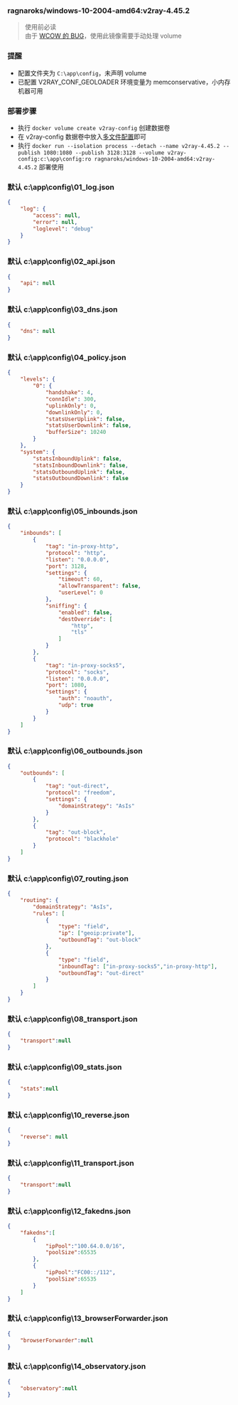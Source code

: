 ### ragnaroks/windows-10-2004-amd64:v2ray-4.45.2
> 使用前必读  
> 由于 [WCOW 的 BUG](https://www.ragnaroks.site/posts/45/)，使用此镜像需要手动处理 volume  

### 提醒
- 配置文件夹为 `C:\app\config`，未声明 volume
- 已配置 V2RAY_CONF_GEOLOADER 环境变量为 memconservative，小内存机器可用

### 部署步骤
- 执行 `docker volume create v2ray-config` 创建数据卷
- 在 v2ray-config 数据卷中放入[多文件配置](https://www.v2fly.org/config/multiple_config.html)即可
- 执行 `docker run --isolation process --detach --name v2ray-4.45.2 --publish 1080:1080 --publish 3128:3128 --volume v2ray-config:c:\app\config:ro ragnaroks/windows-10-2004-amd64:v2ray-4.45.2` 部署使用

### 默认 c:\app\config\01_log.json
```json
{
    "log": {
        "access": null,
        "error": null,
        "loglevel": "debug"
    }
}
```

### 默认 c:\app\config\02_api.json
```json
{
    "api": null
}
```

### 默认 c:\app\config\03_dns.json
```json
{
    "dns": null
}
```

### 默认 c:\app\config\04_policy.json
```json
{
    "levels": {
        "0": {
            "handshake": 4,
            "connIdle": 300,
            "uplinkOnly": 0,
            "downlinkOnly": 0,
            "statsUserUplink": false,
            "statsUserDownlink": false,
            "bufferSize": 10240
        }
    },
    "system": {
        "statsInboundUplink": false,
        "statsInboundDownlink": false,
        "statsOutboundUplink": false,
        "statsOutboundDownlink": false
    }
}
```

### 默认 c:\app\config\05_inbounds.json
```json
{
    "inbounds": [
        {
            "tag": "in-proxy-http",
            "protocol": "http",
            "listen": "0.0.0.0",
            "port": 3128,
            "settings": {
                "timeout": 60,
                "allowTransparent": false,
                "userLevel": 0
            },
            "sniffing": {
                "enabled": false,
                "destOverride": [
                    "http",
                    "tls"
                ]
            }
        },
        {
            "tag": "in-proxy-socks5",
            "protocol": "socks",
            "listen": "0.0.0.0",
            "port": 1080,
            "settings": {
                "auth": "noauth",
                "udp": true
            }
        }
    ]
}
```

### 默认 c:\app\config\06_outbounds.json
```json
{
    "outbounds": [
        {
            "tag": "out-direct",
            "protocol": "freedom",
            "settings": {
                "domainStrategy": "AsIs"
            }
        },
        {
            "tag": "out-block",
            "protocol": "blackhole"
        }
    ]
}
```

### 默认 c:\app\config\07_routing.json
```json
{
    "routing": {
        "domainStrategy": "AsIs",
        "rules": [
            {
                "type": "field",
                "ip": ["geoip:private"],
                "outboundTag": "out-block"
            },
            {
                "type": "field",
                "inboundTag": ["in-proxy-socks5","in-proxy-http"],
                "outboundTag": "out-direct"
            }
        ]
    }
}
```

### 默认 c:\app\config\08_transport.json
```json
{
    "transport":null
}
```

### 默认 c:\app\config\09_stats.json
```json
{
    "stats":null
}
```

### 默认 c:\app\config\10_reverse.json
```json
{
    "reverse": null
}
```

### 默认 c:\app\config\11_transport.json
```json
{
    "transport":null
}
```

### 默认 c:\app\config\12_fakedns.json
```json
{
    "fakedns":[
        {
            "ipPool":"100.64.0.0/16",
            "poolSize":65535
        },
        {
            "ipPool":"FC00::/112",
            "poolSize":65535
        }
    ]
}
```

### 默认 c:\app\config\13_browserForwarder.json
```json
{
    "browserForwarder":null
}
```

### 默认 c:\app\config\14_observatory.json
```json
{
    "observatory":null
}
```